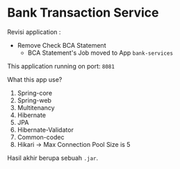 # Bank Transaction Service

Revisi application :
- Remove Check BCA Statement 
    -   BCA Statement's Job moved to App `bank-services`
    
This application running on port: `8081` 

What this app use?
1. Spring-core
2. Spring-web
3. Multitenancy
4. Hibernate
5. JPA
6. Hibernate-Validator
7. Common-codec
8. Hikari -> Max Connection Pool Size is 5

Hasil akhir berupa sebuah `.jar`.

